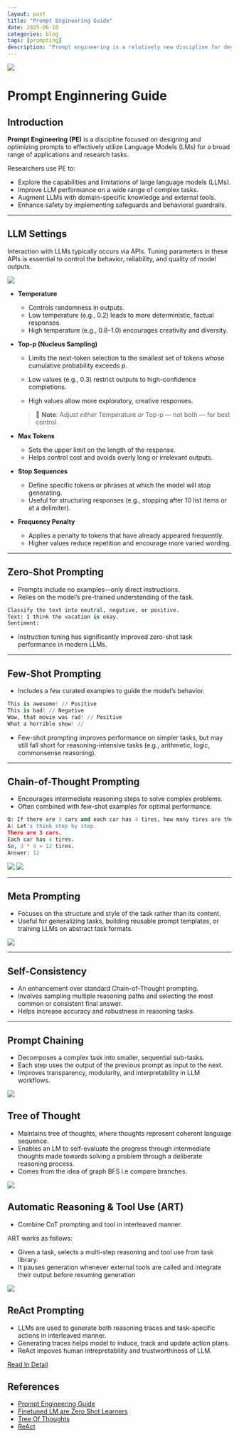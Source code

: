 ```yaml
---
layout: post
title: "Prompt Engineering Guide"
date: 2025-06-18
categories: blog
tags: [prompting]
description: "Prompt engineering is a relatively new discipline for developing and optimizing prompts to efficiently use language models"
---
```


<img src="{{ '/poster/prompt_enginnering.png' | relative_url }}">

# Prompt Enginnering Guide


## Introduction

**Prompt Engineering (PE)** is a discipline focused on designing and optimizing prompts to effectively utilize Language Models (LMs) for a broad range of applications and research tasks.

Researchers use PE to:

* Explore the capabilities and limitations of large language models (LLMs).
* Improve LLM performance on a wide range of complex tasks.
* Augment LLMs with domain-specific knowledge and external tools.
* Enhance safety by implementing safeguards and behavioral guardrails.

---

## LLM Settings

Interaction with LLMs typically occurs via APIs. Tuning parameters in these APIs is essential to control the behavior, reliability, and quality of model outputs.

<img src="{{ '/images/promptengineering/image1.png' | relative_url }}">

* **Temperature**

  * Controls randomness in outputs.
  * Low temperature (e.g., 0.2) leads to more deterministic, factual responses.
  * High temperature (e.g., 0.8–1.0) encourages creativity and diversity.

* **Top-p (Nucleus Sampling)**

  * Limits the next-token selection to the smallest set of tokens whose cumulative probability exceeds *p*.

  * Low values (e.g., 0.3) restrict outputs to high-confidence completions.

  * High values allow more exploratory, creative responses.

  > 🔹 **Note**: Adjust *either* Temperature *or* Top-p — not both — for best control.

* **Max Tokens**

  * Sets the upper limit on the length of the response.
  * Helps control cost and avoids overly long or irrelevant outputs.

* **Stop Sequences**

  * Define specific tokens or phrases at which the model will stop generating.
  * Useful for structuring responses (e.g., stopping after 10 list items or at a delimiter).

* **Frequency Penalty**

  * Applies a penalty to tokens that have already appeared frequently.
  * Higher values reduce repetition and encourage more varied wording.

---

## Zero-Shot Prompting

* Prompts include no examples—only direct instructions.
* Relies on the model’s pre-trained understanding of the task.

```python
Classify the text into neutral, negative, or positive.
Text: I think the vacation is okay.
Sentiment:
```

* Instruction tuning has significantly improved zero-shot task performance in modern LLMs.

---

## Few-Shot Prompting

* Includes a few curated examples to guide the model’s behavior.

```python
This is awesome! // Positive  
This is bad! // Negative  
Wow, that movie was rad! // Positive  
What a horrible show! //
```

* Few-shot prompting improves performance on simpler tasks, but may still fall short for reasoning-intensive tasks (e.g., arithmetic, logic, commonsense reasoning).

---

## Chain-of-Thought Prompting

* Encourages intermediate reasoning steps to solve complex problems.
* Often combined with few-shot examples for optimal performance.

```python
Q: If there are 3 cars and each car has 4 tires, how many tires are there?  
A: Let's think step by step.  
There are 3 cars.  
Each car has 4 tires.  
So, 3 * 4 = 12 tires.  
Answer: 12
```

<img src="{{ '/images/promptengineering/image4.png' | relative_url }}">
<img src="{{ '/images/promptengineering/image5.png' | relative_url }}">

---

## Meta Prompting

* Focuses on the structure and style of the task rather than its content.
* Useful for generalizing tasks, building reusable prompt templates, or training LLMs on abstract task formats.

<img src="{{ '/images/promptengineering/image6.png' | relative_url }}">

---

## Self-Consistency

* An enhancement over standard Chain-of-Thought prompting.
* Involves sampling multiple reasoning paths and selecting the most common or consistent final answer.
* Helps increase accuracy and robustness in reasoning tasks.

---

## Prompt Chaining

* Decomposes a complex task into smaller, sequential sub-tasks.
* Each step uses the output of the previous prompt as input to the next.
* Improves transparency, modularity, and interpretability in LLM workflows.

<img src="{{ '/images/promptengineering/image7.png' | relative_url }}">


## Tree of Thought

*  Maintains tree of thoughts, where thoughts represent coherent language sequence.
* Enables an LM to self-evaluate the progress through intermediate thoughts made towards solving a problem through a deliberate reasoning process.
* Comes from the idea of graph BFS i.e compare branches.


<img src="{{ '/images/promptengineering/image8.png' | relative_url }}">

## Automatic Reasoning & Tool Use (ART)

* Combine CoT prompting and tool in interleaved manner.

ART works as follows:
* Given a task, selects a multi-step reasoning and tool use from task library.
* It pauses generation whenever external tools are called and integrate their output before resuming generation

<img src="{{ '/images/promptengineering/image9.png' | relative_url }}">

## ReAct Prompting

* LLMs are used to generate both reasoning traces and task-specific actions in interleaved manner.
* Generating traces helps model to induce, track and update action plans.
* ReAct impoves human intrepretability and trustworthiness of LLM.

<a href="https://gaurav98094.github.io/My-Website/papers/2025/06/09/REACT.html">Read In Detail</a>



## References
* <a href="https://www.promptingguide.ai/">Prompt Engineering Guide</a>
* <a href="https://arxiv.org/pdf/2109.01652">Finetuned LM are Zero Shot Learners</a>
* <a href="https://arxiv.org/abs/2305.10601">Tree Of Thoughts</a>
* <a href="https://arxiv.org/abs/2210.03629">ReAct</a>
